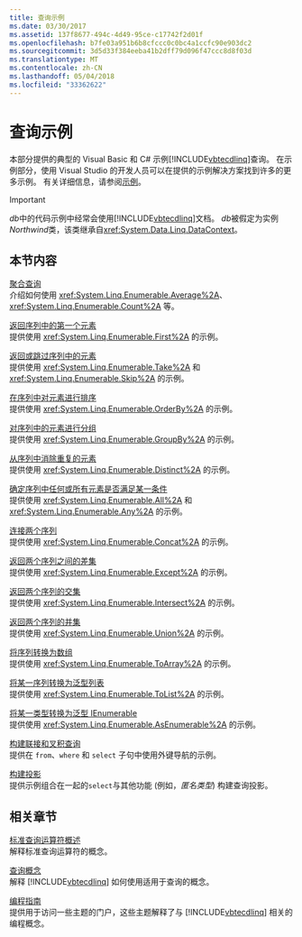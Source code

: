 ```yaml
---
title: 查询示例
ms.date: 03/30/2017
ms.assetid: 137f8677-494c-4d49-95ce-c17742f2d01f
ms.openlocfilehash: b7fe03a951b6b8cfccc0c0bc4a1ccfc90e903dc2
ms.sourcegitcommit: 3d5d33f384eeba41b2dff79d096f47ccc8d8f03d
ms.translationtype: MT
ms.contentlocale: zh-CN
ms.lasthandoff: 05/04/2018
ms.locfileid: "33362622"
---
```

# <a name="query-examples"></a>查询示例
本部分提供的典型的 Visual Basic 和 C# 示例[!INCLUDE[vbtecdlinq](../../../../../../includes/vbtecdlinq-md.md)]查询。 在示例部分，使用 Visual Studio 的开发人员可以在提供的示例解决方案找到许多的更多示例。 有关详细信息，请参阅[示例](../../../../../../docs/framework/data/adonet/sql/linq/samples.md)。  
  
> [!IMPORTANT]
>  *db*中的代码示例中经常会使用[!INCLUDE[vbtecdlinq](../../../../../../includes/vbtecdlinq-md.md)]文档。 *db*被假定为实例*Northwind*类，该类继承自<xref:System.Data.Linq.DataContext>。  
  
## <a name="in-this-section"></a>本节内容  
 [聚合查询](../../../../../../docs/framework/data/adonet/sql/linq/aggregate-queries.md)  
 介绍如何使用 <xref:System.Linq.Enumerable.Average%2A>、<xref:System.Linq.Enumerable.Count%2A> 等。  
  
 [返回序列中的第一个元素](../../../../../../docs/framework/data/adonet/sql/linq/return-the-first-element-in-a-sequence.md)  
 提供使用 <xref:System.Linq.Enumerable.First%2A> 的示例。  
  
 [返回或跳过序列中的元素](../../../../../../docs/framework/data/adonet/sql/linq/return-or-skip-elements-in-a-sequence.md)  
 提供使用 <xref:System.Linq.Enumerable.Take%2A> 和 <xref:System.Linq.Enumerable.Skip%2A> 的示例。  
  
 [在序列中对元素进行排序](../../../../../../docs/framework/data/adonet/sql/linq/sort-elements-in-a-sequence.md)  
 提供使用 <xref:System.Linq.Enumerable.OrderBy%2A> 的示例。  
  
 [对序列中的元素进行分组](../../../../../../docs/framework/data/adonet/sql/linq/group-elements-in-a-sequence.md)  
 提供使用 <xref:System.Linq.Enumerable.GroupBy%2A> 的示例。  
  
 [从序列中消除重复的元素](../../../../../../docs/framework/data/adonet/sql/linq/eliminate-duplicate-elements-from-a-sequence.md)  
 提供使用 <xref:System.Linq.Enumerable.Distinct%2A> 的示例。  
  
 [确定序列中任何或所有元素是否满足某一条件](../../../../../../docs/framework/data/adonet/sql/linq/determine-if-any-or-all-elements-in-a-sequence-satisfy-a-condition.md)  
 提供使用 <xref:System.Linq.Enumerable.All%2A> 和 <xref:System.Linq.Enumerable.Any%2A> 的示例。  
  
 [连接两个序列](../../../../../../docs/framework/data/adonet/sql/linq/concatenate-two-sequences.md)  
 提供使用 <xref:System.Linq.Enumerable.Concat%2A> 的示例。  
  
 [返回两个序列之间的差集](../../../../../../docs/framework/data/adonet/sql/linq/return-the-set-difference-between-two-sequences.md)  
 提供使用 <xref:System.Linq.Enumerable.Except%2A> 的示例。  
  
 [返回两个序列的交集](../../../../../../docs/framework/data/adonet/sql/linq/return-the-set-intersection-of-two-sequences.md)  
 提供使用 <xref:System.Linq.Enumerable.Intersect%2A> 的示例。  
  
 [返回两个序列的并集](../../../../../../docs/framework/data/adonet/sql/linq/return-the-set-union-of-two-sequences.md)  
 提供使用 <xref:System.Linq.Enumerable.Union%2A> 的示例。  
  
 [将序列转换为数组](../../../../../../docs/framework/data/adonet/sql/linq/convert-a-sequence-to-an-array.md)  
 提供使用 <xref:System.Linq.Enumerable.ToArray%2A> 的示例。  
  
 [将某一序列转换为泛型列表](../../../../../../docs/framework/data/adonet/sql/linq/convert-a-sequence-to-a-generic-list.md)  
 提供使用 <xref:System.Linq.Enumerable.ToList%2A> 的示例。  
  
 [将某一类型转换为泛型 IEnumerable](../../../../../../docs/framework/data/adonet/sql/linq/convert-a-type-to-a-generic-ienumerable.md)  
 提供使用 <xref:System.Linq.Enumerable.AsEnumerable%2A> 的示例。  
  
 [构建联接和叉积查询](../../../../../../docs/framework/data/adonet/sql/linq/formulate-joins-and-cross-product-queries.md)  
 提供在 `from`、`where` 和 `select` 子句中使用外键导航的示例。  
  
 [构建投影](../../../../../../docs/framework/data/adonet/sql/linq/formulate-projections.md)  
 提供示例组合在一起的`select`与其他功能 (例如，*匿名类型*) 构建查询投影。  
  
## <a name="related-sections"></a>相关章节  
 [标准查询运算符概述](http://msdn.microsoft.com/library/24cda21e-8af8-4632-b519-c404a839b9b2)  
 解释标准查询运算符的概念。  
  
 [查询概念](../../../../../../docs/framework/data/adonet/sql/linq/query-concepts.md)  
 解释 [!INCLUDE[vbtecdlinq](../../../../../../includes/vbtecdlinq-md.md)] 如何使用适用于查询的概念。  
  
 [编程指南](../../../../../../docs/framework/data/adonet/sql/linq/programming-guide.md)  
 提供用于访问一些主题的门户，这些主题解释了与 [!INCLUDE[vbtecdlinq](../../../../../../includes/vbtecdlinq-md.md)] 相关的编程概念。
